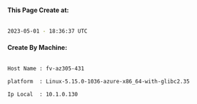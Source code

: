 
   
#### This Page Create at:

```bash

2023-05-01 - 18:36:37 UTC

```

#### Create By Machine:

```bash

Host Name : fv-az305-431

platform  : Linux-5.15.0-1036-azure-x86_64-with-glibc2.35

Ip Local  : 10.1.0.130

```

